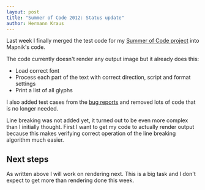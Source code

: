 ```yaml
---
layout: post
title: "Summer of Code 2012: Status update"
author: Hermann Kraus
---
```


Last week I finally merged the test code for my [Summer of Code project](http://mapnik.org/news/2012/05/29/gsoc2012) into Mapnik's code. 

The code currently doesn't render any output image but it already does this:

* Load correct font
* Process each part of the text with correct direction, script and format settings
* Print a list of all glyphs

I also added test cases from the [bug reports](https://github.com/mapnik/mapnik/issues/assigned/herm?direction=desc&labels=unicode&sort=updated&state=open) and removed lots of code that is no longer needed.

Line breaking was not added yet, it turned out to be even more complex than I initially thought. 
First I want to get my code to actually render output because this makes verifying correct operation of the line breaking algorithm much easier.

## Next steps

As written above I will work on rendering next. This is a big task and I don't expect to get more than rendering done this week.
